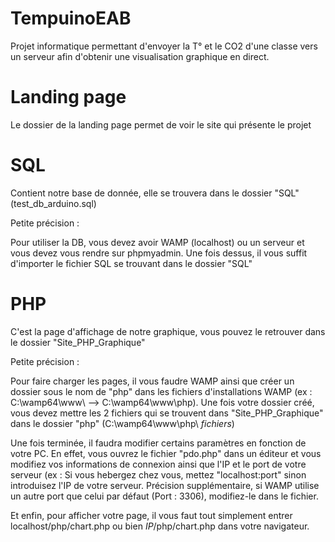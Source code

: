 # TempuinoEAB
Projet informatique permettant d'envoyer la T° et le CO2 d'une classe vers un serveur afin d'obtenir une visualisation graphique en direct.

# Landing page

Le dossier de la landing page permet de voir le site qui présente le projet

# SQL

Contient notre base de donnée, elle se trouvera dans le dossier "SQL" (test_db_arduino.sql)

Petite précision :

Pour utiliser la DB, vous devez avoir WAMP (localhost) ou un serveur et vous devez vous rendre sur phpmyadmin. Une fois dessus, il vous suffit d'importer le fichier SQL se trouvant dans le dossier "SQL"

# PHP

C'est la page d'affichage de notre graphique, vous pouvez le retrouver dans le dossier "Site_PHP_Graphique"

Petite précision :

Pour faire charger les pages, il vous faudre WAMP ainsi que créer un dossier sous le nom de "php" dans les fichiers d'installations WAMP (ex : C:\wamp64\www\ --> C:\wamp64\www\php\). Une fois votre dossier créé, vous devez mettre les 2 fichiers qui se trouvent dans "Site_PHP_Graphique" dans le dossier "php" (C:\wamp64\www\php\ _fichiers_)

Une fois terminée, il faudra modifier certains paramètres en fonction de votre PC. En effet, vous ouvrez le fichier "pdo.php" dans un éditeur et vous modifiez vos informations de connexion ainsi que l'IP et le port de votre serveur (ex : Si vous hebergez chez vous, mettez "localhost:port" sinon introduisez l'IP de votre serveur. Précision supplémentaire, si WAMP utilise un autre port que celui par défaut (Port : 3306), modifiez-le dans le fichier.

Et enfin, pour afficher votre page, il vous faut tout simplement entrer localhost/php/chart.php ou bien _IP_/php/chart.php dans votre navigateur.
